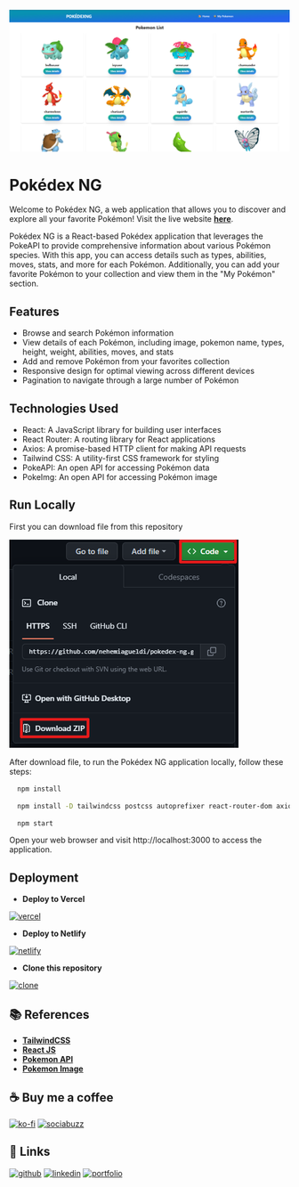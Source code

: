 
![My Image](src/Photo/preview.png)

# Pokédex NG

Welcome to Pokédex NG, a web application that allows you to discover and explore all your favorite Pokémon! Visit the live website [**here**](https://pokemondexng.netlify.app).

Pokédex NG is a React-based Pokédex application that leverages the PokeAPI to provide comprehensive information about various Pokémon species. With this app, you can access details such as types, abilities, moves, stats, and more for each Pokémon. Additionally, you can add your favorite Pokémon to your collection and view them in the "My Pokémon" section.



## Features

- Browse and search Pokémon information
- View details of each Pokémon, including image, pokemon name, types, height, weight, abilities, moves, and stats
- Add and remove Pokémon from your favorites collection
- Responsive design for optimal viewing across different devices
- Pagination to navigate through a large number of Pokémon



## Technologies Used
- React: A JavaScript library for building user interfaces
- React Router: A routing library for React applications
- Axios: A promise-based HTTP client for making API requests
- Tailwind CSS: A utility-first CSS framework for styling
- PokeAPI: An open API for accessing Pokémon data
- PokeImg: An open API for accessing Pokémon image
## Run Locally

First you can download file from this repository 

![My Image](src/Photo/download-zip.png)

After download file, to run the Pokédex NG application locally, follow these steps:

```bash
  npm install 
```

```bash
  npm install -D tailwindcss postcss autoprefixer react-router-dom axios
```

```bash
  npm start
```

Open your web browser and visit http://localhost:3000 to access the application.


## Deployment

- **Deploy to Vercel**

[![vercel](https://img.shields.io/badge/vercel-black?style=for-the-badge&logo=vercel&logoColor=white)](https://vercel.com/import/git?s=https://github.com/nehemiagueldi/pokedex-ng)


- **Deploy to Netlify**

[![netlify](https://img.shields.io/badge/netlify-059669?style=for-the-badge&logo=netlify&logoColor=white)](https://app.netlify.com/start/deploy?repository=https://github.com/nehemiagueldi/pokedex-ng)


- **Clone this repository**
  
[![clone](https://img.shields.io/badge/Clone_Repository-1d4ed8?style=for-the-badge&logo=renovatebot&logoColor=white)](https://github.com/nehemiagueldi/pokedex-ng/generate)

## 📚 References

- [**TailwindCSS**](https://tailwindcss.com/)
- [**React JS**](https://react.dev/)
- [**Pokemon API**](https://pokeapi.co/docs/v2)
- [**Pokemon Image**](https://github.com/PokeAPI/sprites)


## ☕ Buy me a coffee

[![ko-fi](https://img.shields.io/badge/ko-fi-db2777?style=for-the-badge&logo=ko-fi&logoColor=white)](https://ko-fi.com/nehemiagueldi) [![sociabuzz](https://img.shields.io/badge/sociabuzz-16a34a?style=for-the-badge&logo=StackBlitz&logoColor=white)](https://sociabuzz.com/nehemiagueldi/donate)


## 🔗 Links

[![github](https://img.shields.io/badge/github-1DA1F2?style=for-the-badge&logo=github&logoColor=white)](https://github.com/nehemiagueldi) [![linkedin](https://img.shields.io/badge/linkedin-0A66C2?style=for-the-badge&logo=linkedin&logoColor=white)](https://www.linkedin.com/in/nehemiagueldi/) [![portfolio](https://img.shields.io/badge/my_portfolio-0d9488?style=for-the-badge&logo=square&logoColor=white)](https://nehemiagueldi.github.io/) 


